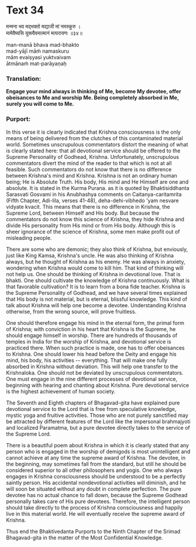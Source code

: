 # Text 34

मन्मना भव मद्भक्तो मद्याजी मां नमस्कुरु ।  
मामेवैष्यसि युक्त्वैवमात्मानं मत्परायणः ॥३४॥

man-manā bhava mad-bhakto  
mad-yājī māḿ namaskuru  
mām evaiṣyasi yuktvaivam  
ātmānaḿ mat-parāyaṇaḥ



### Translation:

**Engage your mind always in thinking of Me, become My devotee, offer obeisances to Me and worship Me. Being completely absorbed in Me, surely you will come to Me.**

### Purport:

In this verse it is clearly indicated that Krishna consciousness is the only means of being delivered from the clutches of this contaminated material world. Sometimes unscrupulous commentators distort the meaning of what is clearly stated here: that all devotional service should be offered to the Supreme Personality of Godhead, Krishna. Unfortunately, unscrupulous commentators divert the mind of the reader to that which is not at all feasible. Such commentators do not know that there is no difference between Krishna's mind and Krishna. Krishna is not an ordinary human being; He is Absolute Truth. His body, His mind and He Himself are one and absolute. It is stated in the Kurma Purana. as it is quoted by Bhaktisiddhanta Sarasvati Gosvami in his Anubhashya comments on Caitanya-caritamrita (Fifth Chapter, Adi-lila, verses 41-48), deha-dehi-vibhedo 'yam nesvare vidyate kvacit. This means that there is no difference in Krishna, the Supreme Lord, between Himself and His body. But because the commentators do not know this science of Krishna, they hide Krishna and divide His personality from His mind or from His body. Although this is sheer ignorance of the science of Krishna, some men make profit out of misleading people.

There are some who are demonic; they also think of Krishna, but enviously, just like King Kamsa, Krishna's uncle. He was also thinking of Krishna always, but he thought of Krishna as his enemy. He was always in anxiety, wondering when Krishna would come to kill him. That kind of thinking will not help us. One should be thinking of Krishna in devotional love. That is bhakti. One should cultivate the knowledge of Krishna continuously. What is that favorable cultivation? It is to learn from a bona fide teacher. Krishna is the Supreme Personality of Godhead, and we have several times explained that His body is not material, but is eternal, blissful knowledge. This kind of talk about Krishna will help one become a devotee. Understanding Krishna otherwise, from the wrong source, will prove fruitless.

One should therefore engage his mind in the eternal form, the primal form of Krishna; with conviction in his heart that Krishna is the Supreme, he should engage himself in worship. There are hundreds of thousands of temples in India for the worship of Krishna, and devotional service is practiced there. When such practice is made, one has to offer obeisances to Krishna. One should lower his head before the Deity and engage his mind, his body, his activities -- everything. That will make one fully absorbed in Krishna without deviation. This will help one transfer to the Krishnaloka. One should not be deviated by unscrupulous commentators. One must engage in the nine different processes of devotional service, beginning with hearing and chanting about Krishna. Pure devotional service is the highest achievement of human society.

The Seventh and Eighth chapters of Bhagavad-gita have explained pure devotional service to the Lord that is free from speculative knowledge, mystic yoga and fruitive activities. Those who are not purely sanctified may be attracted by different features of the Lord like the impersonal brahmajyoti and localized Paramatma, but a pure devotee directly takes to the service of the Supreme Lord.

There is a beautiful poem about Krishna in which it is clearly stated that any person who is engaged in the worship of demigods is most unintelligent and cannot achieve at any time the supreme award of Krishna. The devotee, in the beginning, may sometimes fall from the standard, but still he should be considered superior to all other philosophers and yogis. One who always engages in Krishna consciousness should be understood to be a perfectly saintly person. His accidental nondevotional activities will diminish, and he will soon be situated without any doubt in complete perfection. The pure devotee has no actual chance to fall down, because the Supreme Godhead personally takes care of His pure devotees. Therefore, the intelligent person should take directly to the process of Krishna consciousness and happily live in this material world. He will eventually receive the supreme award of Krishna.

Thus end the Bhaktivedanta Purports to the Ninth Chapter of the Srimad Bhagavad-gita in the matter of the Most Confidential Knowledge.